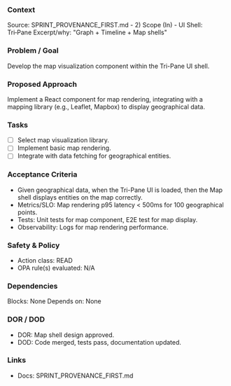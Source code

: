 ### Context

Source: SPRINT_PROVENANCE_FIRST.md - 2) Scope (In) - UI Shell: Tri‑Pane
Excerpt/why: "Graph + Timeline + Map shells"

### Problem / Goal

Develop the map visualization component within the Tri-Pane UI shell.

### Proposed Approach

Implement a React component for map rendering, integrating with a mapping library (e.g., Leaflet, Mapbox) to display geographical data.

### Tasks

- [ ] Select map visualization library.
- [ ] Implement basic map rendering.
- [ ] Integrate with data fetching for geographical entities.

### Acceptance Criteria

- Given geographical data, when the Tri-Pane UI is loaded, then the Map shell displays entities on the map correctly.
- Metrics/SLO: Map rendering p95 latency < 500ms for 100 geographical points.
- Tests: Unit tests for map component, E2E test for map display.
- Observability: Logs for map rendering performance.

### Safety & Policy

- Action class: READ
- OPA rule(s) evaluated: N/A

### Dependencies

Blocks: None
Depends on: None

### DOR / DOD

- DOR: Map shell design approved.
- DOD: Code merged, tests pass, documentation updated.

### Links

- Docs: SPRINT_PROVENANCE_FIRST.md
